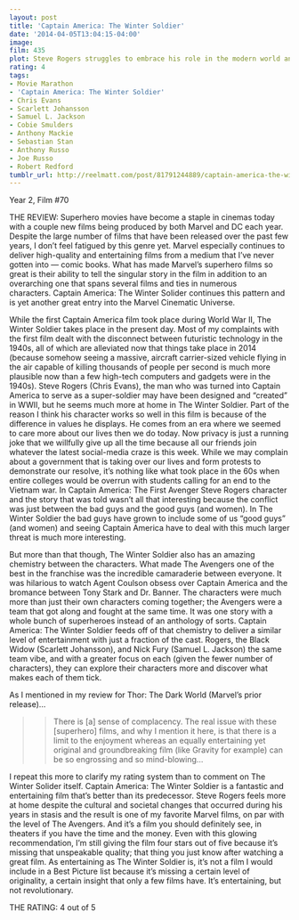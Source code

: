 ```yaml
---
layout: post
title: 'Captain America: The Winter Soldier'
date: '2014-04-05T13:04:15-04:00'
image: 
film: 435
plot: Steve Rogers struggles to embrace his role in the modern world and battles a new threat from old history - the Soviet agent known as the Winter Soldier.
rating: 4
tags:
- Movie Marathon
- 'Captain America: The Winter Soldier'
- Chris Evans
- Scarlett Johansson
- Samuel L. Jackson
- Cobie Smulders
- Anthony Mackie
- Sebastian Stan
- Anthony Russo
- Joe Russo
- Robert Redford
tumblr_url: http://reelmatt.com/post/81791244889/captain-america-the-winter-soldier
---
```


Year 2, Film #70

THE REVIEW: Superhero movies have become a staple in cinemas today with a couple new films being produced by both Marvel and DC each year. Despite the large number of films that have been released over the past few years, I don’t feel fatigued by this genre yet. Marvel especially continues to deliver high-quality and entertaining films from a medium that I’ve never gotten into — comic books. What has made Marvel’s superhero films so great is their ability to tell the singular story in the film in addition to an overarching one that spans several films and ties in numerous characters. Captain America: The Winter Solider continues this pattern and is yet another great entry into the Marvel Cinematic Universe.

While the first Captain America film took place during World War II, The Winter Soldier takes place in the present day. Most of my complaints with the first film dealt with the disconnect between futuristic technology in the 1940s, all of which are alleviated now that things take place in 2014 (because somehow seeing a massive, aircraft carrier-sized vehicle flying in the air capable of killing thousands of people per second is much more plausible now than a few high-tech computers and gadgets were in the 1940s). Steve Rogers (Chris Evans), the man who was turned into Captain America to serve as a super-soldier may have been designed and “created” in WWII, but he seems much more at home in The Winter Soldier. Part of the reason I think his character works so well in this film is because of the difference in values he displays. He comes from an era where we seemed to care more about our lives then we do today. Now privacy is just a running joke that we willfully give up all the time because all our friends join whatever the latest social-media craze is this week. While we may complain about a government that is taking over our lives and form protests to demonstrate our resolve, it’s nothing like what took place in the 60s when entire colleges would be overrun with students calling for an end to the Vietnam war. In Captain America: The First Avenger Steve Rogers character and the story that was told wasn’t all that interesting because the conflict was just between the bad guys and the good guys (and women). In The Winter Soldier the bad guys have grown to include some of us “good guys” (and women) and seeing Captain America have to deal with this much larger threat is much more interesting.

But more than that though, The Winter Soldier also has an amazing chemistry between the characters. What made The Avengers one of the best in the franchise was the incredible camaraderie between everyone. It was hilarious to watch Agent Coulson obsess over Captain America and the bromance between Tony Stark and Dr. Banner. The characters were much more than just their own characters coming together; the Avengers were a team that got along and fought at the same time. It was one story with a whole bunch of superheroes instead of an anthology of sorts. Captain America: The Winter Soldier feeds off of that chemistry to deliver a similar level of entertainment with just a fraction of the cast. Rogers, the Black Widow (Scarlett Johansson), and Nick Fury (Samuel L. Jackson) the same team vibe, and with a greater focus on each (given the fewer number of characters), they can explore their characters more and discover what makes each of them tick.

As I mentioned in my review for Thor: The Dark World (Marvel’s prior release)…

>>There is [a] sense of complacency. The real issue with these [superhero] films, and why I mention it here, is that there is a limit to the enjoyment whereas an equally entertaining yet original and groundbreaking film (like Gravity for example) can be so engrossing and so mind-blowing…

I repeat this more to clarify my rating system than to comment on The Winter Solider itself. Captain America: The Winter Soldier is a fantastic and entertaining film that’s better than its predecessor. Steve Rogers feels more at home despite the cultural and societal changes that occurred during his years in stasis and the result is one of my favorite Marvel films, on par with the level of The Avengers. And it’s a film you should definitely see, in theaters if you have the time and the money. Even with this glowing recommendation, I’m still giving the film four stars out of five because it’s missing that unspeakable quality; that thing you just know after watching a great film. As entertaining as The Winter Soldier is, it’s not a film I would include in a Best Picture list because it’s missing a certain level of originality, a certain insight that only a few films have. It’s entertaining, but not revolutionary.

THE RATING: 4 out of 5
